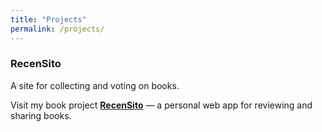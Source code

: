 ```yaml
---
title: "Projects"
permalink: /projects/
---
```


### RecenSito
A site for collecting and voting on books. 

Visit my book project [**RecenSito**](https://giovannimaglio.pythonanywhere.com) — a personal web app for reviewing and sharing books.

